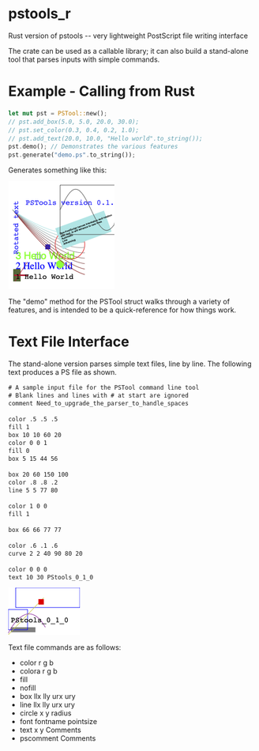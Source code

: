 # pstools_r
Rust version of pstools -- very lightweight PostScript file writing interface

The crate can be used as a callable library; it can also build a stand-alone tool that
parses inputs with simple commands.



# Example - Calling from Rust

```rust
let mut pst = PSTool::new();
// pst.add_box(5.0, 5.0, 20.0, 30.0);
// pst.set_color(0.3, 0.4, 0.2, 1.0);
// pst.add_text(20.0, 10.0, "Hello world".to_string());
pst.demo(); // Demonstrates the various features
pst.generate("demo.ps".to_string());
```

Generates something like this:

![PDF generated by PSTools](doc/demo.png)

The "demo" method for the PSTool struct walks through a variety of features,
and is intended to be a quick-reference for how things work.


# Text File Interface

The stand-alone version parses simple text files, line by
line.  The following text produces a PS file as shown.

```
# A sample input file for the PSTool command line tool
# Blank lines and lines with # at start are ignored
comment Need_to_upgrade_the_parser_to_handle_spaces

color .5 .5 .5
fill 1
box 10 10 60 20
color 0 0 1
fill 0
box 5 15 44 56

box 20 60 150 100
color .8 .8 .2
line 5 5 77 80

color 1 0 0
fill 1

box 66 66 77 77

color .6 .1 .6
curve 2 2 40 90 80 20

color 0 0 0
text 10 30 PStools_0_1_0
```

![PDF generated by PSTools](doc/pstools_textfile.png)


Text file commands are as follows:

* color r g b
* colora r g b
* fill
* nofill
* box llx lly urx ury
* line llx lly urx ury
* circle x y radius
* font fontname pointsize
* text x y Comments
* pscomment Comments